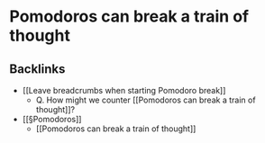 # Pomodoros can break a train of thought

## Backlinks
* [[Leave breadcrumbs when starting Pomodoro break]]
	* Q. How might we counter [[Pomodoros can break a train of thought]]?
* [[§Pomodoros]]
	* [[Pomodoros can break a train of thought]]

<!-- {BearID:5B08452C-35C9-4B4F-B24F-EF526B9D2D1A-43384-0000009C2E773E30} -->
